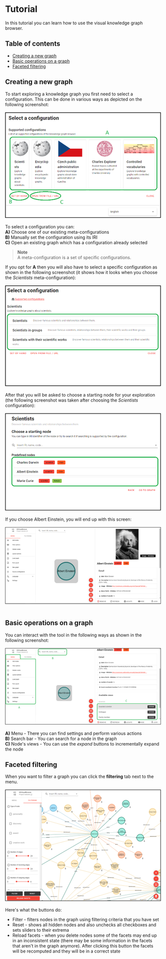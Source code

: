 # Tutorial
In this tutorial you can learn how to use the visual knowledge graph browser.

## Table of contents
- [Creating a new graph](#creating-graph)
- [Basic operations on a graph](#basic-operations-on-graph)
- [Faceted filtering](#faceted-filtering)

<a id="creating-graph"></a>
## Creating a new graph
To start exploring a knowledge graph you first need to select a configuration.
This can be done in various ways as depicted on the following screenshot:  
<br>
![Selecting a meta-configuration](/tutorial-screenshots/selecting_a_meta-configuration.png)  
<br>
To select a configuration you can:  
**A)** Choose one of our existing meta-configurations  
**B)** Manually set the configuration using its IRI  
**C)** Open an existing graph which has a configuration already selected  

> **Note**  
> A meta-configuration is a set of specific configurations.

If you opt for **A** then you will also have to select a specific configuration as shown in the following screenshot (it shows how it looks when you choose the *Scientists* meta-configuration):  
<br>
![Selecting a configuration](/tutorial-screenshots/selecting_a_configuration.png)  
<br>
After that you will be asked to choose a starting node for your exploration (the following screenshot was taken after choosing the *Scientists* configuration):  
<br>
![Selecting a starting node](/tutorial-screenshots/selecting_a_starting_node.png)  
<br>
If you choose Albert Einstein, you will end up with this screen:  
<br>
![Initial screen with a graph](/tutorial-screenshots/initial_screen_with_a_graph.png)  
<br>

<a id="basic-operations-on-graph"></a>
## Basic operations on a graph
You can interact with the tool in the following ways as shown in the following screenshot:  
<br>
![Basic operations on a graph](/tutorial-screenshots/basic_operations_on_a_graph.png)  
<br>
**A)** Menu - There you can find settings and perform various actions  
**B)** Search bar - You can search for a node in the graph  
**C)** Node's views - You can use the *expand* buttons to incrementally expand the node   

<a id="faceted-filtering"></a>
## Faceted filtering
When you want to filter a graph you can click the **filtering** tab next to the menu.  
<br>
![Filtering](/tutorial-screenshots/filtering.png)  
<br>
Here's what the buttons do:
- Filter - filters nodes in the graph using filtering criteria that you have set
- Reset - shows all hidden nodes and also unchecks all checkboxes and sets sliders to their extrema
- Reload facets - when you delete nodes some of the facets may end up in an inconsistent state (there may be some information in the facets that aren't in the graph anymore). After clicking this button the facets will be recomputed and they will be in a correct state
